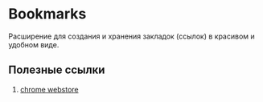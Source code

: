 # Bookmarks
Расширение для создания и хранения закладок (ссылок) в красивом и удобном виде.

## Полезные ссылки
1. [chrome webstore](https://chrome.google.com/webstore/detail/*)